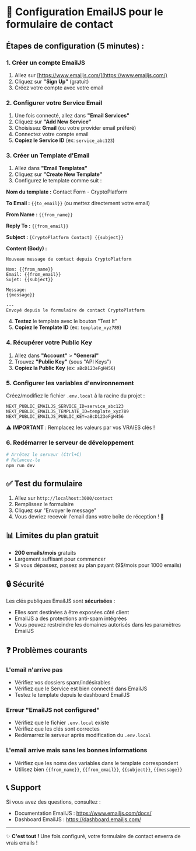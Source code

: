 # 📧 Configuration EmailJS pour le formulaire de contact

## Étapes de configuration (5 minutes) :

### 1. Créer un compte EmailJS
1. Allez sur [https://www.emailjs.com/](https://www.emailjs.com/)
2. Cliquez sur **"Sign Up"** (gratuit)
3. Créez votre compte avec votre email

### 2. Configurer votre Service Email
1. Une fois connecté, allez dans **"Email Services"**
2. Cliquez sur **"Add New Service"**
3. Choisissez **Gmail** (ou votre provider email préféré)
4. Connectez votre compte email
5. **Copiez le Service ID** (ex: `service_abc123`)

### 3. Créer un Template d'Email
1. Allez dans **"Email Templates"**
2. Cliquez sur **"Create New Template"**
3. Configurez le template comme suit :

**Nom du template :** Contact Form - CryptoPlatform

**To Email :** `{{to_email}}` (ou mettez directement votre email)

**From Name :** `{{from_name}}`

**Reply To :** `{{from_email}}`

**Subject :** `[CryptoPlatform Contact] {{subject}}`

**Content (Body) :**
```
Nouveau message de contact depuis CryptoPlatform

Nom: {{from_name}}
Email: {{from_email}}
Sujet: {{subject}}

Message:
{{message}}

---
Envoyé depuis le formulaire de contact CryptoPlatform
```

4. **Testez** le template avec le bouton "Test It"
5. **Copiez le Template ID** (ex: `template_xyz789`)

### 4. Récupérer votre Public Key
1. Allez dans **"Account"** > **"General"**
2. Trouvez **"Public Key"** (sous "API Keys")
3. **Copiez la Public Key** (ex: `aBcD123eFgH456`)

### 5. Configurer les variables d'environnement

Créez/modifiez le fichier `.env.local` à la racine du projet :

```env
NEXT_PUBLIC_EMAILJS_SERVICE_ID=service_abc123
NEXT_PUBLIC_EMAILJS_TEMPLATE_ID=template_xyz789
NEXT_PUBLIC_EMAILJS_PUBLIC_KEY=aBcD123eFgH456
```

⚠️ **IMPORTANT** : Remplacez les valeurs par vos VRAIES clés !

### 6. Redémarrer le serveur de développement

```bash
# Arrêtez le serveur (Ctrl+C)
# Relancez-le
npm run dev
```

## ✅ Test du formulaire

1. Allez sur `http://localhost:3000/contact`
2. Remplissez le formulaire
3. Cliquez sur "Envoyer le message"
4. Vous devriez recevoir l'email dans votre boîte de réception ! 🎉

## 📊 Limites du plan gratuit

- **200 emails/mois** gratuits
- Largement suffisant pour commencer
- Si vous dépassez, passez au plan payant (9$/mois pour 1000 emails)

## 🔒 Sécurité

Les clés publiques EmailJS sont **sécurisées** :
- Elles sont destinées à être exposées côté client
- EmailJS a des protections anti-spam intégrées
- Vous pouvez restreindre les domaines autorisés dans les paramètres EmailJS

## ❓ Problèmes courants

### L'email n'arrive pas
- Vérifiez vos dossiers spam/indésirables
- Vérifiez que le Service est bien connecté dans EmailJS
- Testez le template depuis le dashboard EmailJS

### Erreur "EmailJS not configured"
- Vérifiez que le fichier `.env.local` existe
- Vérifiez que les clés sont correctes
- Redémarrez le serveur après modification du `.env.local`

### L'email arrive mais sans les bonnes informations
- Vérifiez que les noms des variables dans le template correspondent
- Utilisez bien `{{from_name}}`, `{{from_email}}`, `{{subject}}`, `{{message}}`

## 📞 Support

Si vous avez des questions, consultez :
- Documentation EmailJS : https://www.emailjs.com/docs/
- Dashboard EmailJS : https://dashboard.emailjs.com/

---

✨ **C'est tout !** Une fois configuré, votre formulaire de contact enverra de vrais emails !
